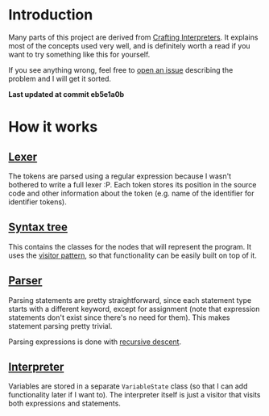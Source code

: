 # Introduction

Many parts of this project are derived from [Crafting Interpreters](https://craftinginterpreters.com). It explains most
of the concepts used very well, and is definitely worth a read if you want to try something like this for yourself.

If you see anything wrong, feel free to [open an issue](https://github.com/n0Oo0Oo0b/pseudo-interpreter/issues/new)
describing the problem and I will get it sorted.

**Last updated at commit eb5e1a0b**


# How it works

## [Lexer](cambridgeScript/parser/lexer.py)

The tokens are parsed using a regular expression because I wasn't bothered to write a full lexer :P. Each token stores
its position in the source code and other information about the token (e.g. name of the identifier for identifier
tokens).

## [Syntax tree](cambridgeScript/syntax_tree)

This contains the classes for the nodes that will represent the program. It uses
the [visitor pattern](https://en.wikipedia.org/wiki/Visitor_pattern), so that functionality can be easily built on top
of it.

## [Parser](cambridgeScript/parser/parser.py)

Parsing statements are pretty straightforward, since each statement type starts with a different keyword, except for
assignment (note that expression statements don't exist since there's no need for them). This makes statement parsing
pretty trivial.

Parsing expressions is done with [recursive descent](https://en.wikipedia.org/wiki/Recursive_descent_parser).

## [Interpreter](cambridgeScript/interpreter/interpreter.py)

Variables are stored in a separate `VariableState` class (so that I can add functionality later if I want to). The
interpreter itself is just a visitor that visits both expressions and statements.
